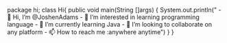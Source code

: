 package hi;
class Hi{
  public void main(String []args)
  {
      System.out.printIn("
        - 👋 Hi, I’m @JoshenAdams
        - 👀 I’m interested in learning programming language
        - 🌱 I’m currently learning Java
        - 💞️ I’m looking to collaborate on any platform
        - 📫 How to reach me :anywhere anytime")
  }
}

<!---
JoshenAdams/JoshenAdams is a ✨ special ✨ repository because its `README.md` (this file) appears on your GitHub profile.
You can click the Preview link to take a look at your changes.
--->
